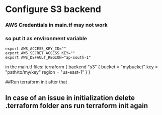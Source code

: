  # Configure S3 backend
 
 ### AWS Credentials in main.tf may not work
 ### so put it as environment variable
 
 
    export AWS_ACCESS_KEY_ID=""
    export AWS_SECRET_ACCESS_KEY=""
    export AWS_DEFAULT_REGION="ap-south-1"

in the main.tf files:
terraform {
  backend "s3" {
    bucket = "mybucket"
    key    = "path/to/my/key"
    region = "us-east-1"
  }
}

##Run terraform init after that

## In case of an issue in initialization delete .terraform folder ans run terraform init again
